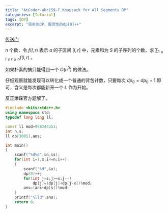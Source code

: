 ```yaml
---
title: "AtCoder-abc159-F Knapsack for All Segments DP"
categories: [Tutorial]
tags: [DP]
excerpt: "简单的DP，很灵性的dp[0]++"
---
```




[传送门](https://atcoder.jp/contests/abc159/tasks/abc159_f)

$n$ 个数，令 $f(l,r)$ 表示 $a$ 的子区间 $[l,r]$ 中，元素和为 $S$ 的子序列的个数，求 $\sum_{1\leq l \leq r \leq n}f(l,r)$ 。

如果朴素的搞只能得到一个 $O(n^3)$ 的做法。

仔细观察就能发现可以转化成一个普通的背包计数，只要每次 $dp_0=dp_0+1$ 即可，含义是每次都能新开一个 $L$ 作为开始。

反正爆踩官方题解了。

```cpp
#include <bits/stdc++.h>
using namespace std;
typedef long long ll;

const ll mod=998244353;
int n,s;
ll dp[3005],ans;

int main()
{
    scanf("%d%d",&n,&s);
    for(int i=1,x;i<=n;i++)
    {
        scanf("%d",&x);
        dp[0]++;
        for(int j=s;j>=x;j--)
            dp[j]=(dp[j]+dp[j-x])%mod;
        ans=(ans+dp[s])%mod;
    }
    printf("%lld",ans);
    return 0;
}
```

